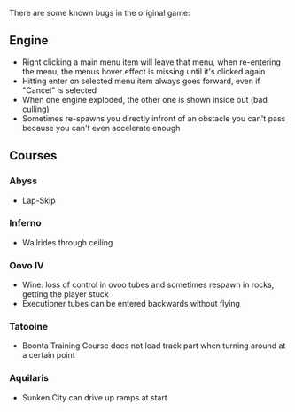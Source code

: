 There are some known bugs in the original game:

## Engine

* Right clicking a main menu item will leave that menu, when re-entering the menu, the menus hover effect is missing until it's clicked again
* Hitting enter on selected menu item always goes forward, even if "Cancel" is selected
* When one engine exploded, the other one is shown inside out (bad culling)
* Sometimes re-spawns you directly infront of an obstacle you can't pass because you can't even accelerate enough

## Courses

### Abyss

* Lap-Skip

### Inferno

* Wallrides through ceiling

### Oovo IV

* Wine: loss of control in ovoo tubes and sometimes respawn in rocks, getting the player stuck
* Executioner tubes can be entered backwards without flying

### Tatooine

* Boonta Training Course does not load track part when turning around at a certain point

### Aquilaris

* Sunken City can drive up ramps at start